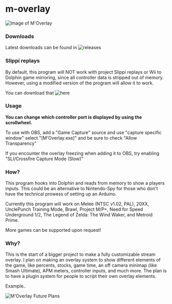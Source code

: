 # m-overlay

![Image of M'Overlay](https://giant.gfycat.com/GraciousAlarmingAntbear.gif)

### Downloads

Latest downloads can be found in ![releases](https://github.com/bkacjios/m-overlay/releases)

### Slippi replays

By default, this program will NOT work with project Slippi replays or Wii to Dolphin game mirroring, since all controller data is stripped out of memory. However, using a modified version of the program will allow it to work.

You can download that ![here](https://github.com/bkacjios/m-overlay/releases/tag/slippi-test-v1.2)

### Usage

**You can change which controller port is displayed by using the scrollwheel.**

To use with OBS, add a "Game Capture" source and use "capture specific window" select "[M'Overlay.exe]"
and be sure to check "Allow Transparency"

If you encounter the overlay freezing when adding it to OBS, try enabling "SLI/Crossfire Capture Mode (Slow)"

### How?

This program hooks into Dolphin and reads from memory to show a players inputs. This could be an alternative to Nintendo-Spy for those who don't have the technical prowess of setting up an Arduino.

Currently this program will work on Melee (NTSC v1.02, PAL), 20XX, UnclePunch Training Mode, Brawl, Project M/P+, Need for Speed Underground 1/2, The Legend of Zelda: The Wind Waker, and Metroid Prime.

More games can be supported upon request!

### Why?

This is the start of a bigger project to make a fully customizable stream overlay. I plan on making an overlay system to show different elements of the game, like percents, stocks, game time, an off camera minimap (like Smash Ultimate), APM meters, controller inputs, and much more. The plan is to have a plugin system for people to script their own overlay elements.

Example..

![M'Overlay Future Plans](https://i.imgur.com/wzRoxcD.png)
